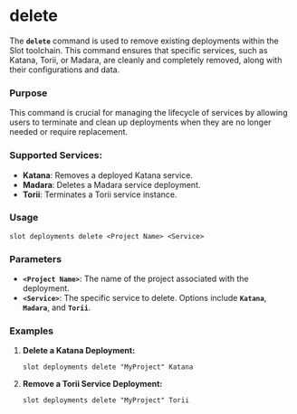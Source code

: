 # delete

The **`delete`** command is used to remove existing deployments within the Slot toolchain. This command ensures that specific services, such as Katana, Torii, or Madara, are cleanly and completely removed, along with their configurations and data.

### **Purpose**

This command is crucial for managing the lifecycle of services by allowing users to terminate and clean up deployments when they are no longer needed or require replacement.

### **Supported Services:**

- **Katana**: Removes a deployed Katana service.
- **Madara**: Deletes a Madara service deployment.
- **Torii**: Terminates a Torii service instance.

### **Usage**

```
slot deployments delete <Project Name> <Service>
```

### **Parameters**

- **`<Project Name>`**: The name of the project associated with the deployment.
- **`<Service>`**: The specific service to delete. Options include **`Katana`**, **`Madara`**, and **`Torii`**.

### **Examples**

1. **Delete a Katana Deployment:**
    
    ```
    slot deployments delete "MyProject" Katana
    
    ```
    
2. **Remove a Torii Service Deployment:**
    
    ```
    slot deployments delete "MyProject" Torii
    ```